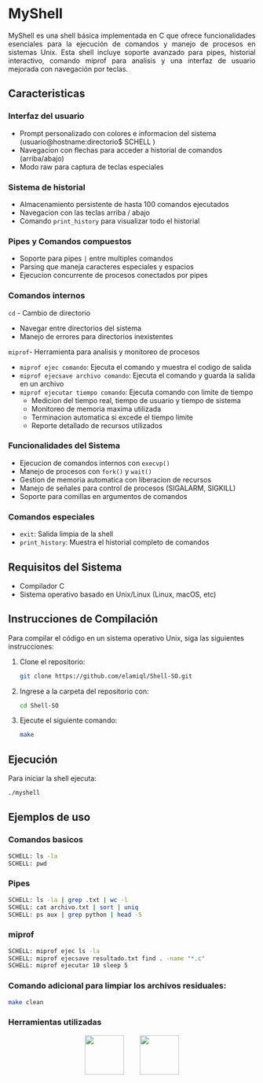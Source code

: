 # MyShell

<div style = "text-align: justify;">

MyShell es una shell básica implementada en C que ofrece funcionalidades esenciales para la ejecución de comandos y manejo de procesos en sistemas Unix. Esta shell incluye soporte avanzado para pipes, historial interactivo, comando miprof para analisis y una interfaz de usuario mejorada con navegación por teclas.

</div>

## Caracteristicas
### Interfaz del usuario

- Prompt personalizado con colores e informacion del sistema (usuario@hostname:directorio$ SCHELL )
- Navegacion con flechas para acceder a historial de comandos (arriba/abajo)
- Modo raw para captura de teclas especiales 

### Sistema de historial

- Almacenamiento persistente de hasta 100 comandos ejecutados
- Navegacion con las teclas arriba / abajo
- Comando `print_history` para visualizar todo el historial

### Pipes y Comandos compuestos

- Soporte para pipes `|` entre multiples comandos
- Parsing que maneja caracteres especiales y espacios
- Ejecucion concurrente de procesos conectados por pipes

### Comandos internos

`cd` - Cambio de directorio 
- Navegar entre directorios del sistema
- Manejo de errores para directorios inexistentes

`miprof`- Herramienta para analisis y monitoreo de procesos
- `miprof ejec comando`: Ejecuta el comando y muestra el codigo de salida
- `miprof ejecsave archivo comando`: Ejecuta el comando y guarda la salida en un archivo
- `miprof ejecutar tiempo comando`: Ejecuta comando con limite de tiempo
    - Medicion del tiempo real, tiempo de usuario y tiempo de sistema
    - Monitoreo de memoria maxima utilizada
    - Terminacion automatica si excede el tiempo limite
    - Reporte detallado de recursos utilizados

### Funcionalidades del Sistema
- Ejecucion de comandos internos con `execvp()`
- Manejo de procesos con `fork()` y `wait()`
- Gestion de memoria automatica con liberacion de recursos
- Manejo de señales para control de procesos (SIGALARM, SIGKILL)
- Soporte para comillas en argumentos de comandos

### Comandos especiales
- `exit`: Salida limpia de la shell
- `print_history`: Muestra el historial completo de comandos

## Requisitos del Sistema 
- Compilador C
- Sistema operativo basado en Unix/Linux (Linux, macOS, etc)

## Instrucciones de Compilación
Para compilar el código en un sistema operativo Unix, siga las siguientes instrucciones:

1. Clone el repositorio:

    ```bash
    git clone https://github.com/elamiql/Shell-SO.git
    ```

2. Ingrese a la carpeta del repositorio con:
    ```bash
    cd Shell-SO
    ```

3. Ejecute el siguiente comando:
    ```bash
    make
    ```


## Ejecución

Para iniciar la shell ejecuta:
```bash
./myshell
```

## Ejemplos de uso

### Comandos basicos

```bash
SCHELL: ls -la
SCHELL: pwd
```

### Pipes
```bash
SCHELL: ls -la | grep .txt | wc -l
SCHELL: cat archivo.txt | sort | uniq
SCHELL: ps aux | grep python | head -5
```

### miprof
```bash
SCHELL: miprof ejec ls -la
SCHELL: miprof ejecsave resultado.txt find . -name "*.c"
SCHELL: miprof ejecutar 10 sleep 5
```

### Comando adicional para limpiar los archivos residuales:
  ```bash
  make clean
  ```

### Herramientas utilizadas

<p align="center">
  <img src="https://upload.wikimedia.org/wikipedia/commons/1/19/C_Logo.png" width="80">
    &nbsp;&nbsp;&nbsp;&nbsp;&nbsp;&nbsp;
  <img src="https://upload.wikimedia.org/wikipedia/commons/3/35/Tux.svg" height="80">
</p>
